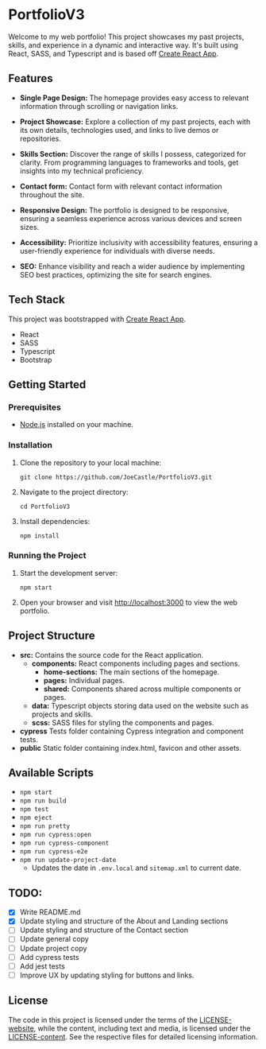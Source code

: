 # PortfolioV3

Welcome to my web portfolio! This project showcases my past projects, skills, and experience in a dynamic and interactive way. It's built using React, SASS, and Typescript and is based off [Create React App](https://github.com/facebook/create-react-app).

## Features

- **Single Page Design:** The homepage provides easy access to relevant information through scrolling or navigation links.

- **Project Showcase:** Explore a collection of my past projects, each with its own details, technologies used, and links to live demos or repositories.

- **Skills Section:** Discover the range of skills I possess, categorized for clarity. From programming languages to frameworks and tools, get insights into my technical proficiency.

- **Contact form:** Contact form with relevant contact information throughout the site.

- **Responsive Design:** The portfolio is designed to be responsive, ensuring a seamless experience across various devices and screen sizes.

- **Accessibility:** Prioritize inclusivity with accessibility features, ensuring a user-friendly experience for individuals with diverse needs.

- **SEO:** Enhance visibility and reach a wider audience by implementing SEO best practices, optimizing the site for search engines.


## Tech Stack

This project was bootstrapped with [Create React App](https://github.com/facebook/create-react-app).
- React
- SASS
- Typescript
- Bootstrap

## Getting Started

### Prerequisites

- [Node.js](https://nodejs.org/) installed on your machine.

### Installation

1.  Clone the repository to your local machine:
    ```
    git clone https://github.com/JoeCastle/PortfolioV3.git
    ```

2. Navigate to the project directory:
   ```
   cd PortfolioV3
   ```

3. Install dependencies:
   ```
   npm install
   ```

### Running the Project

1. Start the development server:
   ```
   npm start
   ```

2. Open your browser and visit [http://localhost:3000](http://localhost:3000) to view the web portfolio.

## Project Structure

- **src:** Contains the source code for the React application.
  - **components:** React components including pages and sections.
    - **home-sections:** The main sections of the homepage.
    - **pages:** Individual pages.
    - **shared:** Components shared across multiple components or pages.
  - **data:** Typescript objects storing data used on the website such as projects and skills.
  - **scss:** SASS files for styling the components and pages.
- **cypress** Tests folder containing Cypress integration and component tests.
- **public**  Static folder containing index.html, favicon and other assets.

## Available Scripts

- `npm start`
- `npm run build`
- `npm test`
- `npm eject`
- `npm run pretty`
- `npm run cypress:open`
- `npm run cypress-component`
- `npm run cypress-e2e`
- `npm run update-project-date`
   - Updates the date in `.env.local` and `sitemap.xml` to current date.

## TODO:

- [x] Write README.md
- [x] Update styling and structure of the About and Landing sections
- [ ] Update styling and structure of the Contact section
- [ ] Update general copy
- [ ] Update project copy
- [ ] Add cypress tests
- [ ] Add jest tests
- [ ] Improve UX by updating styling for buttons and links.

## License

The code in this project is licensed under the terms of the [LICENSE-website](LICENSE-website), while the content, including text and media, is licensed under the [LICENSE-content](LICENSE-content). See the respective files for detailed licensing information.
